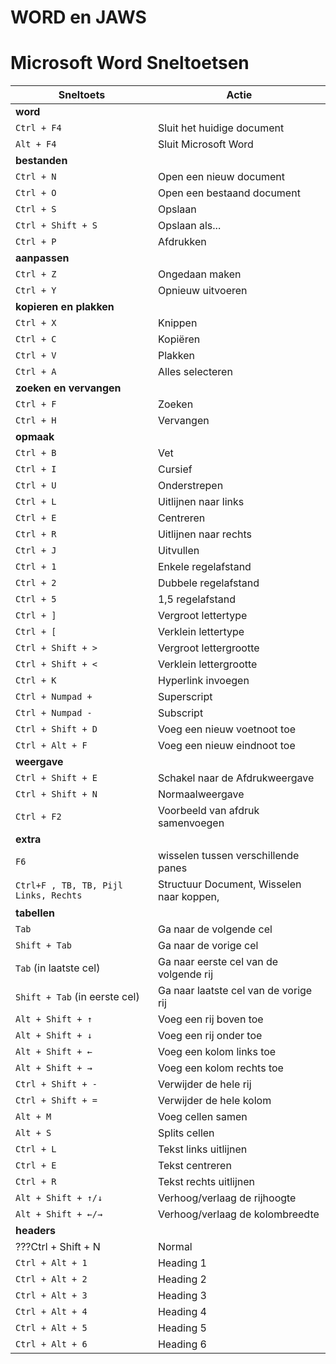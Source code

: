 
# WORD en JAWS

# Microsoft Word Sneltoetsen

| Sneltoets | Actie |
| --- | --- |
|**word**||
| `Ctrl + F4` | Sluit het huidige document |
| `Alt + F4` | Sluit Microsoft Word |
|**bestanden**||
| `Ctrl + N` | Open een nieuw document |
| `Ctrl + O` | Open een bestaand document |
| `Ctrl + S` | Opslaan |
| `Ctrl + Shift + S` | Opslaan als... |
| `Ctrl + P` | Afdrukken |
|**aanpassen**||
| `Ctrl + Z` | Ongedaan maken |
| `Ctrl + Y` | Opnieuw uitvoeren |
|**kopieren en plakken**||
| `Ctrl + X` | Knippen |
| `Ctrl + C` | Kopiëren |
| `Ctrl + V` | Plakken |
| `Ctrl + A` | Alles selecteren |
|**zoeken en vervangen**||
| `Ctrl + F` | Zoeken |
| `Ctrl + H` | Vervangen |
|**opmaak**||
| `Ctrl + B` | Vet |
| `Ctrl + I` | Cursief |
| `Ctrl + U` | Onderstrepen |
| `Ctrl + L` | Uitlijnen naar links |
| `Ctrl + E` | Centreren |
| `Ctrl + R` | Uitlijnen naar rechts |
| `Ctrl + J` | Uitvullen |
| `Ctrl + 1` | Enkele regelafstand |
| `Ctrl + 2` | Dubbele regelafstand |
| `Ctrl + 5` | 1,5 regelafstand |
| `Ctrl + ]` | Vergroot lettertype |
| `Ctrl + [` | Verklein lettertype |
| `Ctrl + Shift + >` | Vergroot lettergrootte |
| `Ctrl + Shift + <` | Verklein lettergrootte |
| `Ctrl + K` | Hyperlink invoegen |
| `Ctrl + Numpad +` | Superscript |
| `Ctrl + Numpad -` | Subscript |
| `Ctrl + Shift + D` | Voeg een nieuw voetnoot toe |
| `Ctrl + Alt + F` | Voeg een nieuw eindnoot toe |
|**weergave**||
| `Ctrl + Shift + E` | Schakel naar de Afdrukweergave |
| `Ctrl + Shift + N` | Normaalweergave |
| `Ctrl + F2` | Voorbeeld van afdruk samenvoegen |
|**extra**| |
| `F6` | wisselen tussen verschillende panes |
| `Ctrl+F , TB, TB, Pijl Links, Rechts` | Structuur Document, Wisselen naar koppen, 
| **tabellen**             ||
| `Tab`                 | Ga naar de volgende cel                  |
| `Shift + Tab`         | Ga naar de vorige cel                    |
| `Tab` (in laatste cel) | Ga naar eerste cel van de volgende rij   |
| `Shift + Tab` (in eerste cel) | Ga naar laatste cel van de vorige rij   |
| `Alt + Shift + ↑`     | Voeg een rij boven toe                   |
| `Alt + Shift + ↓`     | Voeg een rij onder toe                   |
| `Alt + Shift + ←`     | Voeg een kolom links toe                 |
| `Alt + Shift + →`     | Voeg een kolom rechts toe                |
| `Ctrl + Shift + -`    | Verwijder de hele rij                    |
| `Ctrl + Shift + =`    | Verwijder de hele kolom                  |
| `Alt + M`             | Voeg cellen samen                       |
| `Alt + S`             | Splits cellen                           |
| `Ctrl + L`            | Tekst links uitlijnen                   |
| `Ctrl + E`            | Tekst centreren                         |
| `Ctrl + R`            | Tekst rechts uitlijnen                  |
| `Alt + Shift + ↑/↓`   | Verhoog/verlaag de rijhoogte             |
| `Alt + Shift + ←/→`   | Verhoog/verlaag de kolombreedte          |
| **headers**        | |
| ???Ctrl + Shift + N | Normal 
| `Ctrl + Alt + 1` | Heading 1     |
| `Ctrl + Alt + 2` | Heading 2     |
| `Ctrl + Alt + 3` | Heading 3     |
| `Ctrl + Alt + 4` | Heading 4     |
| `Ctrl + Alt + 5` | Heading 5     |
| `Ctrl + Alt + 6` | Heading 6     |



